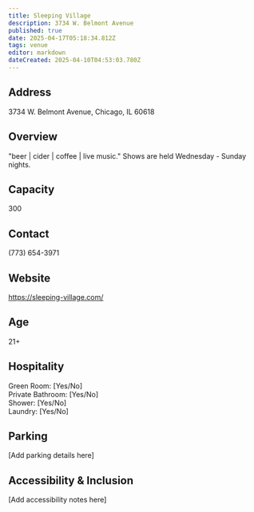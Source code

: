 ```yaml
---
title: Sleeping Village
description: 3734 W. Belmont Avenue
published: true
date: 2025-04-17T05:18:34.812Z
tags: venue
editor: markdown
dateCreated: 2025-04-10T04:53:03.780Z
---
```


## Address

3734 W. Belmont Avenue, Chicago, IL 60618

## Overview

"beer | cider | coffee | live music." Shows are held Wednesday - Sunday nights.

## Capacity

300

## Contact

(773) 654-3971

## Website

https://sleeping-village.com/

## Age

21+

## Hospitality

Green Room: [Yes/No]  
Private Bathroom: [Yes/No]  
Shower: [Yes/No]  
Laundry: [Yes/No]

## Parking

[Add parking details here]

## Accessibility & Inclusion

[Add accessibility notes here]
